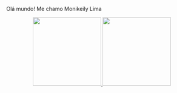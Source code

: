 Olá mundo! Me chamo Monikeily Lima
<div align="center">
  <a href="https://github.com/rafaballerini">
  <img height="180em" src="https://github-readme-stats.vercel.app/api?username=monikeily&show_icons=true&theme=dracula&include_all_commits=true&count_private=true"/>
  <img height="180em" src="https://github-readme-stats.vercel.app/api/top-langs/?username=monikeily&layout=compact&langs_count=7&theme=dracula"/>
</div>          
 <div align="center">
   
